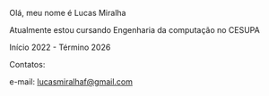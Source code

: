 Olá, meu nome é Lucas Miralha

Atualmente estou cursando Engenharia da computação no CESUPA

Início 2022 -
Término 2026

Contatos:

e-mail: lucasmiralhaf@gmail.com



